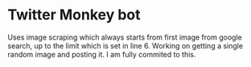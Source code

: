 
<h1>Twitter Monkey bot</h1>

Uses image scraping which always starts from first image from google search, up to the limit which is set in line 6.
Working on getting a single random image and posting it.
I am fully commited to this.

